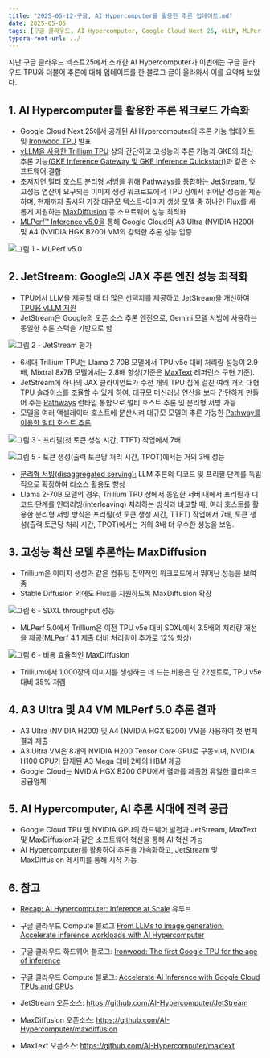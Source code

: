 ```yaml
---
title: "2025-05-12-구글, AI Hypercomputer를 활용한 추론 업데이트.md"
date: 2025-05-05
tags: [구글 클라우드, AI Hypercomputer, Google Cloud Next 25, vLLM, MLPerf, JetStream, MaxStream, MaxText, JAX, 분리형 서빙, disaggregated serving, MaxDiffusion]
typora-root-url: ../
---
```


지난 구글 클라우드 넥스트25에서 소개한 AI Hypercomputer가 이번에는 구글 클라우드 TPU와 더불어 추론에 대해 업데이트를 한 블로그 글이 올라와서 이를 요약해 보았다.



## 1. AI Hypercomputer를 활용한 추론 워크로드 가속화

* Google Cloud Next 25에서 공개된 AI Hypercomputer의 추론 기능 업데이트 및 [Ironwood TPU](https://blog.google/products/google-cloud/ironwood-tpu-age-of-inference/) 발표
* [vLLM을 사용한 Trillium TPU](https://cloud.google.com/kubernetes-engine/docs/tutorials/serve-vllm-tpu) 상의 간단하고 고성능의 추론 기능과 GKE의 최신 추론 기능[(GKE Inference Gateway 및 GKE Inference Quickstart)](https://cloud.google.com/blog/products/containers-kubernetes/understanding-new-gke-inference-capabilities?hl=en)과 같은 소프트웨어 결합
* 초저지연 멀티 호스트 분리형 서빙을 위해 Pathways를 통합하는 [JetStream](https://github.com/AI-Hypercomputer/JetStream), 및 고성능 연산이 요구되는 이미지 생성 워크로드에서 TPU 상에서 뛰어난 성능을 제공하며, 현재까지 출시된 가장 대규모 텍스트-이미지 생성 모델 중 하나인 Flux를 새롭게 지원하는 [MaxDiffusion](https://github.com/AI-Hypercomputer/maxdiffusion) 등 소프트웨어 성능 최적화
* [MLPerf™ Inference v5.0을](https://mlcommons.org/benchmarks/inference-datacenter/) 통해 Google Cloud의 A3 Ultra (NVIDIA H200) 및 A4 (NVIDIA HGX B200) VM의 강력한 추론 성능 입증

![그림 1 - MLPerf v5.0](/../images/2025-05/AIH-01.png)



## 2. JetStream: Google의 JAX 추론 엔진 성능 최적화

*  TPU에서 LLM을 제공할 때 더 많은 선택지를 제공하고 JetStream을 개선하여 [TPU용 vLLM 지원](https://cloud.google.com/tpu/docs/tutorials/LLM/vllm-inference-v6e)
* JetStream은 Google의 오픈 소스 추론 엔진으로, Gemini 모델 서빙에 사용하는 동일한 추론 스택을 기반으로 함

![그림 2 - JetStream 평가](/../images/2025-05/AIH-02.png)

* 6세대 Trillium TPU는 Llama 2 70B 모델에서 TPU v5e 대비 처리량 성능이 2.9배, Mixtral 8x7B 모델에서는 2.8배 향상(기준은 [MaxText](https://github.com/AI-Hypercomputer/maxtext) 레퍼런스 구현 기준).
* JetStream에 하나의 JAX 클라이언트가 수천 개의 TPU 칩에 걸친 여러 개의 대형 TPU 슬라이스를 조율할 수 있게 하여, 대규모 머신러닝 연산을 보다 간단하게 만들어 주는 [Pathways](https://cloud.google.com/ai-hypercomputer/docs/workloads/pathways-on-cloud/pathways-intro) 런타임 통합으로 멀티 호스트 추론 및 분리형 서빙 가능
* 모델을 여러 액셀레이터 호스트에 분산시켜 대규모 모델의 추론 가능한 [Pathway를 이용한 멀티 호스트 추론](https://cloud.google.com/ai-hypercomputer/docs/workloads/pathways-on-cloud/multihost-inference)

![그림 3 - 프리필(첫 토큰 생성 시간, TTFT) 작업에서 7배](/../images/2025-05/AIH-03.png)

![그림 5 - 토큰 생성(출력 토큰당 처리 시간, TPOT)에서는 거의 3배 성능](/../images/2025-05/AIH-04.png)

* [분리형 서빙(disaggregated serving):](https://cloud.google.com/ai-hypercomputer/docs/workloads/pathways-on-cloud/multihost-inference#disaggregated_inference) LLM 추론의 디코드 및 프리필 단계를 독립적으로 확장하여 리소스 활용도 향상
* Llama 2-70B 모델의 경우, Trillium TPU 상에서 동일한 서버 내에서 프리필과 디코드 단계를 인터리빙(interleaving) 처리하는 방식과 비교할 때, 여러 호스트를 활용한 분리형 서빙 방식은 프리필(첫 토큰 생성 시간, TTFT) 작업에서 7배, 토큰 생성(출력 토큰당 처리 시간, TPOT)에서는 거의 3배 더 우수한 성능을 보임.



## 3. 고성능 확산 모델 추론하는 MaxDiffusion

* Trillium은 이미지 생성과 같은 컴퓨팅 집약적인 워크로드에서 뛰어난 성능을 보여줌
* Stable Diffusion 외에도 Flux를 지원하도록 MaxDiffusion 확장

![그림 6 - SDXL throughput 성능](/../images/2025-05/AIH-05.png)

* MLPerf 5.0에서 Trillium은 이전 TPU v5e 대비 SDXL에서 3.5배의 처리량 개선을 제공(MLPerf 4.1 제출 대비 처리량이 추가로 12% 향상)

![그림 6 - 비용 효율적인 MaxDiffusion](/../images/2025-05/AIH-06.png)

* Trillium에서 1,000장의 이미지를 생성하는 데 드는 비용은 단 22센트로, TPU v5e 대비 35% 저렴



## 4. A3 Ultra 및 A4 VM MLPerf 5.0 추론 결과

* A3 Ultra (NVIDIA H200) 및 A4 (NVIDIA HGX B200) VM을 사용하여 첫 번째 결과 제출
* A3 Ultra VM은 8개의 NVIDIA H200 Tensor Core GPU로 구동되며, NVIDIA H100 GPU가 탑재된 A3 Mega 대비 2배의 HBM 제공
* Google Cloud는 NVIDIA HGX B200 GPU에서 결과를 제출한 유일한 클라우드 공급업체



## 5. AI Hypercomputer, AI 추론 시대에 전력 공급

* Google Cloud TPU 및 NVIDIA GPU의 하드웨어 발전과 JetStream, MaxText 및 MaxDiffusion과 같은 소프트웨어 혁신을 통해 AI 혁신 가능
*  AI Hypercomputer를 활용하여 추론을 가속화하고, JetStream 및 MaxDiffusion 레시피를 통해 시작 가능



## 6. 참고

* [Recap: AI Hypercomputer: Inference at Scale](https://youtu.be/rpbWWssLkMY) 유투브

* 구글 클라우드 Compute 블로그 [From LLMs to image generation: Accelerate inference workloads with AI Hypercomputer](https://cloud.google.com/blog/products/compute/ai-hypercomputer-inference-updates-for-google-cloud-tpu-and-gpu?hl=en)

* 구글 클라우드 하드웨어 블로그: [Ironwood: The first Google TPU for the age of inference](https://blog.google/products/google-cloud/ironwood-tpu-age-of-inference/)

* 구글 클라우드 Compute 블로그: [Accelerate AI Inference with Google Cloud TPUs and GPUs](https://cloud.google.com/blog/products/compute/accelerating-ai-inference-with-google-cloud-tpus-and-gpus?hl=en)

* JetStream 오픈소스: https://github.com/AI-Hypercomputer/JetStream

* MaxDiffusion 오픈소스: https://github.com/AI-Hypercomputer/maxdiffusion

* MaxText 오픈소스: https://github.com/AI-Hypercomputer/maxtext

  

  